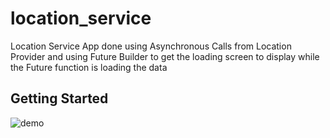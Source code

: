 # location_service

Location Service App done using Asynchronous Calls from Location Provider and using Future Builder to get the loading screen to display while the Future function is loading the data

## Getting Started

![demo](https://media.giphy.com/media/Yldi09mYkxVBCvDdkD/giphy.gif)

